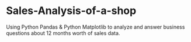 # Sales-Analysis-of-a-shop
Using Python Pandas &amp; Python Matplotlib to analyze and answer business questions about 12 months worth of sales data.
